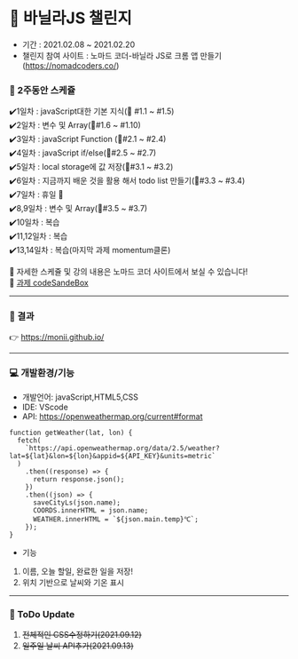 # :seedling: 바닐라JS 챌린지 

- 기간 : 2021.02.08 ~ 2021.02.20
- 챌린지 참여 사이트 : 노마드 코더-바닐라 JS로 크롬 앱 만들기 (https://nomadcoders.co/)

### :date: 2주동안 스케쥴
:heavy_check_mark:1일차 : javaScript대한 기본 지식(:book: #1.1 ~ #1.5) <br/>
:heavy_check_mark:2일차 : 변수 및 Array(:book:#1.6 ~ #1.10) <br/>
:heavy_check_mark:3일차 : javaScript Function (:book:#2.1 ~ #2.4) <br/>
:heavy_check_mark:4일차 : javaScript if/else(:book:#2.5 ~ #2.7) <br/>
:heavy_check_mark:5일차 : local storage에 값 저장(:book:#3.1 ~ #3.2) <br/>
:heavy_check_mark:6일차 : 지금까지 배운 것을 활용 해서 todo list 만들기(:book:#3.3 ~ #3.4) <br/>
:heavy_check_mark:7일차 : 휴일 :partying_face:<br/>
:heavy_check_mark:8,9일차 : 변수 및 Array(:book:#3.5 ~ #3.7) <br/>
:heavy_check_mark:10일차 : 복습 <br/>
:heavy_check_mark:11,12일차 : 복습 <br/>
:heavy_check_mark:13,14일차 : 복습(마지막 과제 momentum클론) <br/>

:red_circle: 자세한 스케쥴 및 강의 내용은 노마드 코더 사이트에서 보실 수 있습니다! <br/>
:red_circle: [과제 codeSandeBox](https://codesandbox.io/dashboard/drafts?workspace=6cc00266-fd13-495b-a7fb-310abec1080e)

-----------------
### :clap: 결과

:point_right: https://monii.github.io/

-----------------

### :computer: 개발환경/기능
- 개발언어: javaScript,HTML5,CSS <br/>
- IDE: VScode <br/>
- API: https://openweathermap.org/current#format <br/>
```
function getWeather(lat, lon) {
  fetch(
    `https://api.openweathermap.org/data/2.5/weather?lat=${lat}&lon=${lon}&appid=${API_KEY}&units=metric`
  )
    .then((response) => {
      return response.json();
    })
    .then((json) => {
      saveCityLs(json.name);
      COORDS.innerHTML = json.name;
      WEATHER.innerHTML = `${json.main.temp}℃`;
    });
}
```
- 기능 <br/>
1. 이름, 오늘 할일, 완료한 일을 저장! <br/>
2. 위치 기반으로 날씨와 기온 표시<br/>

--------------------------
  
### :pushpin: ToDo Update
1. ~~전체적인 CSS수정하기(2021.09.12)~~
2. ~~일주일 날씨 API추가(2021.09.13)~~








